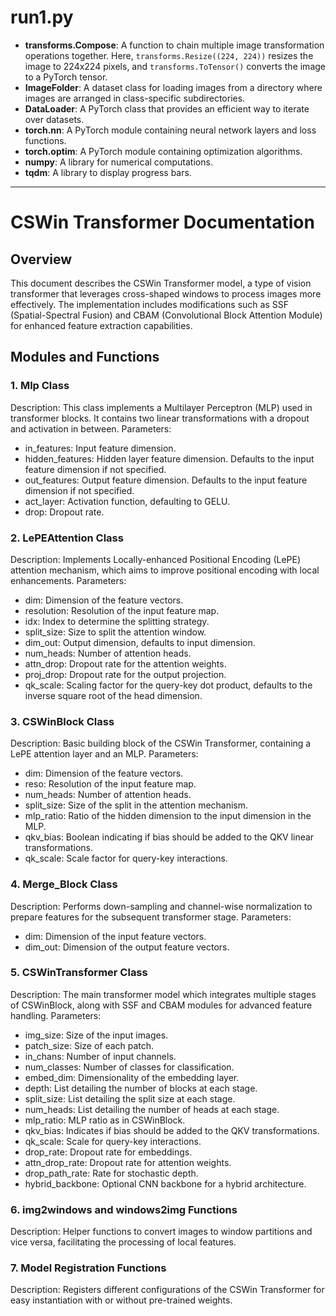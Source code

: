 # run1.py
- **transforms.Compose**: A function to chain multiple image transformation operations together. Here, `transforms.Resize((224, 224))` resizes the image to 224x224 pixels, and `transforms.ToTensor()` converts the image to a PyTorch tensor.
- **ImageFolder**: A dataset class for loading images from a directory where images are arranged in class-specific subdirectories.
- **DataLoader**: A PyTorch class that provides an efficient way to iterate over datasets.
- **torch.nn**: A PyTorch module containing neural network layers and loss functions.
- **torch.optim**: A PyTorch module containing optimization algorithms.
- **numpy**: A library for numerical computations.
- **tqdm**: A library to display progress bars.


---

# CSWin Transformer Documentation

## Overview
This document describes the CSWin Transformer model, a type of vision transformer that leverages cross-shaped windows to process images more effectively. The implementation includes modifications such as SSF (Spatial-Spectral Fusion) and CBAM (Convolutional Block Attention Module) for enhanced feature extraction capabilities.

## Modules and Functions

### 1. Mlp Class
Description: This class implements a Multilayer Perceptron (MLP) used in transformer blocks. It contains two linear transformations with a dropout and activation in between.
Parameters:
- in_features: Input feature dimension.
- hidden_features: Hidden layer feature dimension. Defaults to the input feature dimension if not specified.
- out_features: Output feature dimension. Defaults to the input feature dimension if not specified.
- act_layer: Activation function, defaulting to GELU.
- drop: Dropout rate.

### 2. LePEAttention Class
Description: Implements Locally-enhanced Positional Encoding (LePE) attention mechanism, which aims to improve positional encoding with local enhancements.
Parameters:
- dim: Dimension of the feature vectors.
- resolution: Resolution of the input feature map.
- idx: Index to determine the splitting strategy.
- split_size: Size to split the attention window.
- dim_out: Output dimension, defaults to input dimension.
- num_heads: Number of attention heads.
- attn_drop: Dropout rate for the attention weights.
- proj_drop: Dropout rate for the output projection.
- qk_scale: Scaling factor for the query-key dot product, defaults to the inverse square root of the head dimension.

### 3. CSWinBlock Class
Description: Basic building block of the CSWin Transformer, containing a LePE attention layer and an MLP.
Parameters:
- dim: Dimension of the feature vectors.
- reso: Resolution of the input feature map.
- num_heads: Number of attention heads.
- split_size: Size of the split in the attention mechanism.
- mlp_ratio: Ratio of the hidden dimension to the input dimension in the MLP.
- qkv_bias: Boolean indicating if bias should be added to the QKV linear transformations.
- qk_scale: Scale factor for query-key interactions.

### 4. Merge_Block Class
Description: Performs down-sampling and channel-wise normalization to prepare features for the subsequent transformer stage.
Parameters:
- dim: Dimension of the input feature vectors.
- dim_out: Dimension of the output feature vectors.

### 5. CSWinTransformer Class
Description: The main transformer model which integrates multiple stages of CSWinBlock, along with SSF and CBAM modules for advanced feature handling.
Parameters:
- img_size: Size of the input images.
- patch_size: Size of each patch.
- in_chans: Number of input channels.
- num_classes: Number of classes for classification.
- embed_dim: Dimensionality of the embedding layer.
- depth: List detailing the number of blocks at each stage.
- split_size: List detailing the split size at each stage.
- num_heads: List detailing the number of heads at each stage.
- mlp_ratio: MLP ratio as in CSWinBlock.
- qkv_bias: Indicates if bias should be added to the QKV transformations.
- qk_scale: Scale for query-key interactions.
- drop_rate: Dropout rate for embeddings.
- attn_drop_rate: Dropout rate for attention weights.
- drop_path_rate: Rate for stochastic depth.
- hybrid_backbone: Optional CNN backbone for a hybrid architecture.

### 6. img2windows and windows2img Functions
Description: Helper functions to convert images to window partitions and vice versa, facilitating the processing of local features.
### 7. Model Registration Functions
Description: Registers different configurations of the CSWin Transformer for easy instantiation with or without pre-trained weights.
